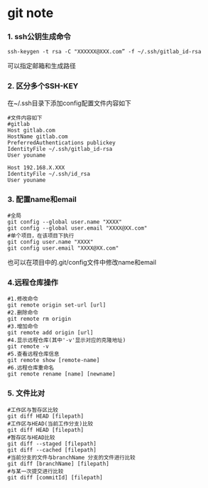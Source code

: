 # git note

### 1. ssh公钥生成命令

```ssh-keygen -t rsa -C "XXXXXX@XXX.com” -f ~/.ssh/gitlab_id-rsa```

可以指定邮箱和生成路径

### 2. 区分多个SSH-KEY

在~/.ssh目录下添加config配置文件内容如下

```Host gitlab.com
#文件内容如下
#gitlab
Host gitlab.com
HostName gitlab.com
PreferredAuthentications publickey
IdentityFile ~/.ssh/gitlab_id-rsa
User youname

Host 192.168.X.XXX
IdentityFile ~/.ssh/id_rsa
User youname
```

### 3. 配置name和email

```git config --global user.name "XXXX@XX.com"
#全局
git config --global user.name "XXXX"
git config --global user.email "XXXX@XX.com"
#单个项目，在该项目下执行
git config user.name "XXXX"
git config user.email "XXXX@XX.com"
```

也可以在项目中的.git/config文件中修改name和email

### 4.远程仓库操作

```
#1.修改命令
git remote origin set-url [url]
#2.删除命令
git remote rm origin
#3.增加命令
git remote add origin [url]
#4.显示远程仓库(其中'-v'显示对应的克隆地址)
git remote -v
#5.查看远程仓库信息
git remote show [remote-name]
#6.远程仓库重命名
git remote rename [name] [newname]
```

### 5. 文件比对

```
#工作区与暂存区比较
git diff HEAD [filepath]
#工作区与HEAD(当前工作分支)比较
git diff HEAD [filepath]
#暂存区与HEAD比较
git diff --staged [filepath]
git diff --cached [filepath]
#当前分支的文件与branchName 分支的文件进行比较
git diff [branchName] [filepath]
#与某一次提交进行比较
git diff [commitId] [filepath]
```

